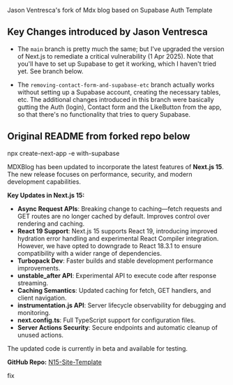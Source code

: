 Jason Ventresca's fork of Mdx blog based on Supabase Auth Template

## Key Changes introduced by Jason Ventresca

- The `main` branch is pretty much the same; but I've upgraded the version of Next.js to remediate a critical vulnerability (1 Apr 2025). Note that you'll have to set up Supabase to get it working, which I haven't tried yet. See branch below.

- The `removing-contact-form-and-supabase-etc` branch actually works without setting up a Supabase account, creating the necessary tables, etc. The additional changes introduced in this branch were basically gutting the Auth (login), Contact form and the LikeButton from the app, so that there's no functionality that tries to query Supabase.


## Original README from forked repo below
npx create-next-app -e with-supabase

MDXBlog has been updated to incorporate the latest features of **Next.js 15**. The new release focuses on performance, security, and modern development capabilities.

**Key Updates in Next.js 15:**

- **Async Request APIs**: Breaking change to caching—fetch requests and GET routes are no longer cached by default. Improves control over rendering and caching.
- **React 19 Support**: Next.js 15 supports React 19, introducing improved hydration error handling and experimental React Compiler integration. However, we have opted to downgrade to React 18.3.1 to ensure compatibility with a wider range of dependencies.
- **Turbopack Dev**: Faster builds and stable development performance improvements.
- **unstable_after API**: Experimental API to execute code after response streaming.
- **Caching Semantics**: Updated caching for fetch, GET handlers, and client navigation.
- **instrumentation.js API**: Server lifecycle observability for debugging and monitoring.
- **next.config.ts**: Full TypeScript support for configuration files.
- **Server Actions Security**: Secure endpoints and automatic cleanup of unused actions.

The updated code is currently in beta and available for testing.

**GitHub Repo:** [N15-Site-Template](https://github.com/owolfdev/N15-Site-Template)

fix
